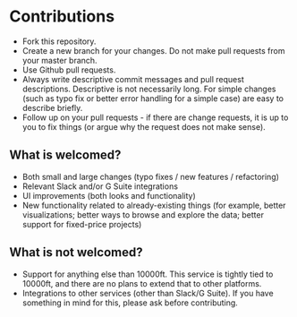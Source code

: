 # Contributions

- Fork this repository.
- Create a new branch for your changes. Do not make pull requests from your master branch.
- Use Github pull requests.
- Always write descriptive commit messages and pull request descriptions. Descriptive is not necessarily long. For simple changes (such as typo fix or better error handling for a simple case) are easy to describe briefly.
- Follow up on your pull requests - if there are change requests, it is up to you to fix things (or argue why the request does not make sense).

## What is welcomed?

- Both small and large changes (typo fixes / new features / refactoring)
- Relevant Slack and/or G Suite integrations
- UI improvements (both looks and functionality)
- New functionality related to already-existing things (for example, better visualizations; better ways to browse and explore the data; better support for fixed-price projects)

## What is not welcomed?

- Support for anything else than 10000ft. This service is tightly tied to 10000ft, and there are no plans to extend that to other platforms.
- Integrations to other services (other than Slack/G Suite). If you have something in mind for this, please ask before contributing.
